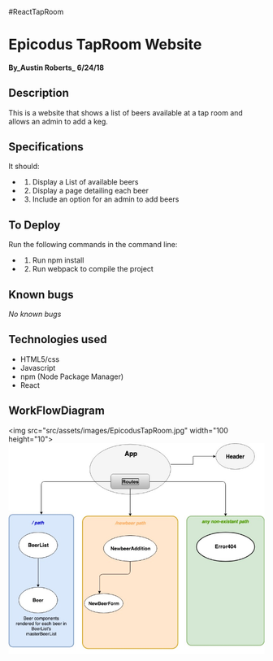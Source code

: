 

#ReactTapRoom

# Epicodus TapRoom Website #

#### By_**Austin Roberts**_ 6/24/18

## Description ##

This is a website that shows a list of beers available at a tap room and allows an admin to add a keg.

## Specifications ##
It should:

* 1. Display a List of available beers
* 2. Display a page detailing each beer
* 3. Include an option for an admin to add beers

## To Deploy ##
Run the following commands in the command line:
* 1. Run npm install
* 2. Run webpack to compile the project

## Known bugs ##

_No known bugs_

## Technologies used ##
* HTML5/css
* Javascript
* npm (Node Package Manager)
* React

## WorkFlowDiagram ##


<img src="src/assets/images/EpicodusTapRoom.jpg" width="100 height="10">
![](src/assets/images/EpicodusTapRoom.jpg)
